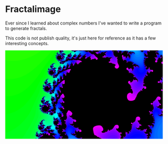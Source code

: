 Fractalimage
===

Ever since I learned about complex numbers I've wanted to write a program to generate fractals.

This code is not publish quality, it's just here for reference as it has a few interesting concepts.

![sample generated fractal](https://github.com/Darfk/fractalimage/blob/master/mandlebrot-(0.33911111111111114%2B0.0675i)-(0.3408888888888889%2B0.0685i)-1920x1080.png)

